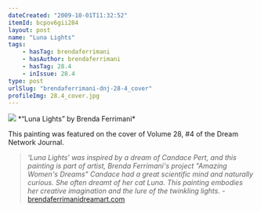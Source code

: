 ```yaml
---
dateCreated: "2009-10-01T11:32:52"
itemId: bcpov6gii284
layout: post
name: "Luna Lights"
tags:
    - hasTag: brendaferrimani
    - hasAuthor: brendaferrimani
    - hasTag: 28.4
    - inIssue: 28.4
type: post
urlSlug: "brendaferrimani-dnj-28-4_cover"
profileImg: 28.4_cover.jpg
---
```


<img src="../images/28.4_cover.jpg" width="auto" height="auto"/>
*“Luna Lights” by Brenda Ferrimani*

This painting was featured on the cover of Volume 28, #4 of the Dream Network Journal.

> _'Luna Lights' was inspired by a dream of Candace Pert, and this painting is part of artist, Brenda Ferrimani's project "Amazing Women's Dreams" Candace had a great scientific mind and naturally curious. She often dreamt of her cat Luna. This painting embodies her creative imagination and the lure of the twinkling lights._ - [brendaferrimanidreamart.com](https://brendaferrimanidreamart.com/art/shop/)
